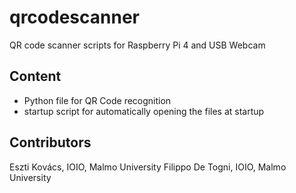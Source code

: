 # qrcodescanner
QR code scanner scripts for Raspberry Pi 4 and USB Webcam

## Content
- Python file for QR Code recognition
- startup script for automatically opening the files at startup

## Contributors
Eszti Kovács, IOIO, Malmo University
Filippo De Togni, IOIO, Malmo University
